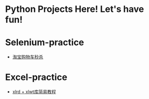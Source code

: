 # Python Projects Here! Let's have fun!

# Selenium-practice
* <a href="https://github.com/Mucly/pyfun/tree/master/Selenium/%E6%B7%98%E5%AE%9D%E8%B4%AD%E7%89%A9%E8%BD%A6%E7%A7%92%E6%9D%80">淘宝购物车秒杀</a>

# Excel-practice
* <a href="https://github.com/Mucly/pyfun/blob/master/Excel%E6%93%8D%E4%BD%9C/xlrd%2Bxlwt.py">xlrd + xlwt库简易教程</a>

